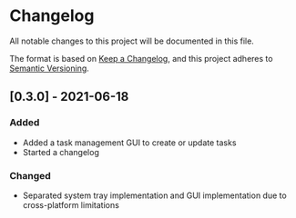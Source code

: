 # Changelog
All notable changes to this project will be documented in this file.

The format is based on [Keep a Changelog](https://keepachangelog.com/en/1.0.0/),
and this project adheres to [Semantic Versioning](https://semver.org/spec/v2.0.0.html).

## [0.3.0] - 2021-06-18
### Added
- Added a task management GUI to create or update tasks
- Started a changelog

### Changed
- Separated system tray implementation and GUI implementation due to cross-platform limitations
